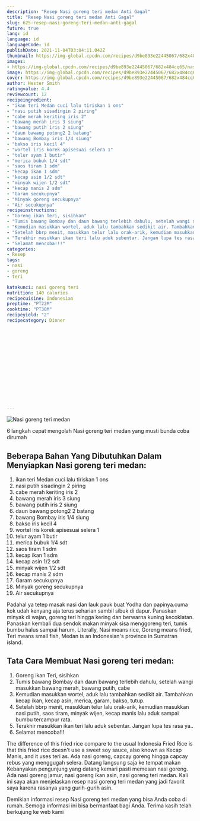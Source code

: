 ```yaml
---
description: "Resep Nasi goreng teri medan Anti Gagal"
title: "Resep Nasi goreng teri medan Anti Gagal"
slug: 625-resep-nasi-goreng-teri-medan-anti-gagal
future: true
lang: id
language: id
languageCode: id
publishDate: 2021-11-04T03:04:11.042Z 
thumbnail: https://img-global.cpcdn.com/recipes/d9be893e22445067/682x484cq65/nasi-goreng-teri-medan-foto-resep-utama.png
images:
- https://img-global.cpcdn.com/recipes/d9be893e22445067/682x484cq65/nasi-goreng-teri-medan-foto-resep-utama.png
image: https://img-global.cpcdn.com/recipes/d9be893e22445067/682x484cq65/nasi-goreng-teri-medan-foto-resep-utama.png
cover: https://img-global.cpcdn.com/recipes/d9be893e22445067/682x484cq65/nasi-goreng-teri-medan-foto-resep-utama.png
author: Hester Smith
ratingvalue: 4.4
reviewcount: 12
recipeingredient:
- "ikan teri Medan cuci lalu tiriskan 1 ons"
- "nasi putih sisadingin 2 piring"
- "cabe merah keriting iris 2"
- "bawang merah iris 3 siung"
- "bawang putih iris 2 siung"
- "daun bawang potong2 2 batang"
- "bawang Bombay iris 1/4 siung"
- "bakso iris kecil 4"
- "wortel iris korek apisesuai selera 1"
- "telur ayam 1 butir"
- "merica bubuk 1/4 sdt"
- "saos tiram 1 sdm"
- "kecap ikan 1 sdm"
- "kecap asin 1/2 sdt"
- "minyak wijen 1/2 sdt"
- "kecap manis 2 sdm"
- "Garam secukupnya"
- "Minyak goreng secukupnya"
- "Air secukupnya"
recipeinstructions:
- "Goreng ikan Teri, sisihkan"
- "Tumis bawang Bombay dan daun bawang terlebih dahulu, setelah wangi masukkan bawang merah, bawang putih, cabe"
- "Kemudian masukkan wortel, aduk lalu tambahkan sedikit air. Tambahkan kecap ikan, kecap asin, merica, garam, bakso, tutup."
- "Setelah bbrp menit, masukkan telur lalu orak-arik, kemudian masukkan nasi putih, saos tiram, minyak wijen, kecap manis lalu aduk sampai bumbu tercampur rata."
- "Terakhir masukkan ikan teri lalu aduk sebentar. Jangan lupa tes rasa ya.."
- "Selamat mencoba!!!"
categories:
- Resep
tags:
- nasi
- goreng
- teri

katakunci: nasi goreng teri 
nutrition: 140 calories
recipecuisine: Indonesian
preptime: "PT22M"
cooktime: "PT38M"
recipeyield: "2"
recipecategory: Dinner


     
    
    
    
    
    
    
    
    
    
    
      
    
---
```



![Nasi goreng teri medan](https://img-global.cpcdn.com/recipes/d9be893e22445067/682x484cq65/nasi-goreng-teri-medan-foto-resep-utama.png)

6 langkah cepat mengolah  Nasi goreng teri medan yang musti bunda coba dirumah

<!--inarticleads1-->

## Beberapa Bahan Yang Dibutuhkan Dalam Menyiapkan Nasi goreng teri medan:

1. ikan teri Medan cuci lalu tiriskan 1 ons
1. nasi putih sisadingin 2 piring
1. cabe merah keriting iris 2
1. bawang merah iris 3 siung
1. bawang putih iris 2 siung
1. daun bawang potong2 2 batang
1. bawang Bombay iris 1/4 siung
1. bakso iris kecil 4
1. wortel iris korek apisesuai selera 1
1. telur ayam 1 butir
1. merica bubuk 1/4 sdt
1. saos tiram 1 sdm
1. kecap ikan 1 sdm
1. kecap asin 1/2 sdt
1. minyak wijen 1/2 sdt
1. kecap manis 2 sdm
1. Garam secukupnya
1. Minyak goreng secukupnya
1. Air secukupnya

Padahal ya tetep masak nasi dan lauk pauk buat Yodha dan papinya.cuma kok udah kenyang aja terus seharian sambil sibuk di dapur. Panaskan minyak di wajan, goreng teri hingga kering dan berwarna kuning kecoklatan. Panaskan kembali dua sendok makan minyak sisa menggoreng teri, tumis bumbu halus sampai harum. Literally, Nasi means rice, Goreng means fried, Teri means small fish, Medan is an Indonesian&#39;s province in Sumatran island. 

<!--inarticleads2-->

## Tata Cara Membuat Nasi goreng teri medan:

1. Goreng ikan Teri, sisihkan
1. Tumis bawang Bombay dan daun bawang terlebih dahulu, setelah wangi masukkan bawang merah, bawang putih, cabe
1. Kemudian masukkan wortel, aduk lalu tambahkan sedikit air. Tambahkan kecap ikan, kecap asin, merica, garam, bakso, tutup.
1. Setelah bbrp menit, masukkan telur lalu orak-arik, kemudian masukkan nasi putih, saos tiram, minyak wijen, kecap manis lalu aduk sampai bumbu tercampur rata.
1. Terakhir masukkan ikan teri lalu aduk sebentar. Jangan lupa tes rasa ya..
1. Selamat mencoba!!!


The difference of this fried rice compare to the usual Indonesia Fried Rice is that this fried rice doesn&#39;t use a sweet soy sauce, also known as Kecap Manis, and it uses teri as. Ada nasi goreng, capcay goreng hingga capcay rebus yang menggugah selera. Datang langsung saja ke tempat makan Kebanyakan pengunjung yang datang kemari pasti memesan nasi goreng. Ada nasi goreng jamur, nasi goreng ikan asin, nasi goreng teri medan. Kali ini saya akan menjelaskan resep nasi goreng teri medan yang jadi favorit saya karena rasanya yang gurih-gurih asin. 

Demikian informasi  resep Nasi goreng teri medan   yang bisa Anda coba di rumah. Semoga informasi ini bisa bermanfaat bagi Anda. Terima kasih telah berkujung ke web kami
